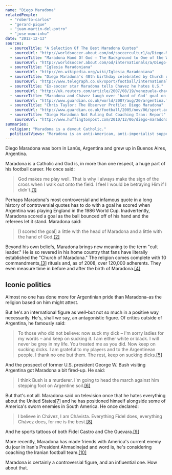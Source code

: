 ```yaml
---
name: "Diego Maradona"
relatedPeople:
  - "roberto-carlos"
  - "gerard-pique"
  - "juan-martin-del-potro"
  - "jose-mourinho"
date: "2012-12-13"
sources:
  - sourceTitle: "A Selection Of The Best Maradona Quotes"
    sourceUrl: "http://worldsoccer.about.com/od/soccercultur1/a/Diego-Maradona-Quotes.htm"
  - sourceTitle: "Maradona Hand Of God – The Background to One of the World's Most Famous Goal"
    sourceUrl: "http://worldsoccer.about.com/od/internationals/a/Diego-Maradonas-Hand-Of-God-Goal.htm"
  - sourceTitle: "Iglesia Maradoniana"
    sourceUrl: "http://en.wikipedia.org/wiki/Iglesia_Maradoniana"
  - sourceTitle: "Diego Maradona's 48th birthday celebrated by Church of Maradona: Football"
    sourceUrl: "http://www.telegraph.co.uk/sport/football/international/3286799/Diego-Maradonas-48th-birthday-celebrated-by-Church-of-Maradona-Football.html"
  - sourceTitle: "Ex-soccer star Maradona tells Chavez he hates U.S."
    sourceUrl: "http://uk.reuters.com/article/2007/08/19/venezuela-chavez-maradona-idUKN1925170620070819"
  - sourceTitle: "Maradona and Chávez laugh over 'hand of God' goal on chat show"
    sourceUrl: "http://www.guardian.co.uk/world/2007/aug/20/argentina.football"
  - sourceTitle: "Chris Taylor: The Observer Profile: Diego Maradona"
    sourceUrl: "http://www.guardian.co.uk/football/2005/nov/06/sport.argentina"
  - sourceTitle: "Diego Maradona Not Ruling Out Coaching Iran: Report"
    sourceUrl: "http://www.huffingtonpost.com/2010/12/06/diego-maradona-iran_n_792540.html"
summaries:
  religion: "Maradona is a devout Catholic."
  politicalViews: "Maradona is an anti-American, anti-imperialist supporter of dictatorial and Marxist regimes."
---
```


Diego Maradona was born in Lanús, Argentina and grew up in Buenos Aires, Argentina.

Maradona is a Catholic and God is, in more than one respect, a huge part of his football career. He once said:

>God makes me play well. That is why I always make the sign of the cross when I walk out onto the field. I feel I would be betraying Him if I didn't.<a class="source-citation" href="#http%3A%2F%2Fworldsoccer.about.com%2Fod%2Fsoccercultur1%2Fa%2FDiego-Maradona-Quotes.htm" title="A Selection Of The Best Maradona Quotes">[1]</a>

Perhaps Maradona's most controversial and infamous quote in a long history of controversial quotes has to do with a goal he scored when Argentina was playing England in the 1986 World Cup. Inadvertently, Maradona scored a goal as the ball bounced off of his hand and the referees let it stand. Maradona said:

>[I scored the goal] a little with the head of Maradona and a little with the hand of God.<a class="source-citation" href="#http%3A%2F%2Fworldsoccer.about.com%2Fod%2Finternationals%2Fa%2FDiego-Maradonas-Hand-Of-God-Goal.htm" title="Maradona Hand Of God – The Background to One of the World&apos;s Most Famous Goal">[2]</a>

Beyond his own beliefs, Maradona brings new meaning to the term "cult leader." He is so revered in his home country that fans have literally established the "Church of Maradona." The religion comes complete with 10 commandments,<a class="source-citation" href="#http%3A%2F%2Fen.wikipedia.org%2Fwiki%2FIglesia_Maradoniana" title="Iglesia Maradoniana">[3]</a> rituals and, as of 2008, over 120,000 adherents. They even measure time in before and after the birth of Maradona.<a class="source-citation" href="#http%3A%2F%2Fwww.telegraph.co.uk%2Fsport%2Ffootball%2Finternational%2F3286799%2FDiego-Maradonas-48th-birthday-celebrated-by-Church-of-Maradona-Football.html" title="Diego Maradona&apos;s 48th birthday celebrated by Church of Maradona: Football">[4]</a>

## Iconic politics

Almost no one has done more for Argentinian pride than Maradona–as the religion based on him might attest.

But he's an international figure as well–but not so much in a positive way necessarily. He's, shall we say, an antagonistic figure. Of critics outside of Argentina, he famously said:

>To those who did not believe: now suck my dick – I'm sorry ladies for my words – and keep on sucking it. I am either white or black. I will never be grey in my life. You treated me as you did. Now keep on sucking dicks. I am grateful to my players and to the Argentinean people. I thank no one but them. The rest, keep on sucking dicks.<a class="source-citation" href="#http%3A%2F%2Fworldsoccer.about.com%2Fod%2Fsoccercultur1%2Fa%2FDiego-Maradona-Quotes.htm" title="A Selection Of The Best Maradona Quotes">[5]</a>

And the prospect of former U.S. president George W. Bush visiting Argentina got Maradona a bit fired-up. He said:

>I think Bush is a murderer. I'm going to head the march against him stepping foot on Argentine soil.<a class="source-citation" href="#http%3A%2F%2Fworldsoccer.about.com%2Fod%2Fsoccercultur1%2Fa%2FDiego-Maradona-Quotes.htm" title="A Selection Of The Best Maradona Quotes">[6]</a>

But that's not all. Maradona said on television once that he hates everything about the United States<a class="source-citation" href="#http%3A%2F%2Fuk.reuters.com%2Farticle%2F2007%2F08%2F19%2Fvenezuela-chavez-maradona-idUKN1925170620070819" title="Ex-soccer star Maradona tells Chavez he hates U.S.">[7]</a> and he has positioned himself alongside some of America's sworn enemies in South America. He once declared:

>I believe in Chávez, I am Chávista. Everything Fidel does, everything Chávez does, for me is the best.<a class="source-citation" href="#http%3A%2F%2Fwww.guardian.co.uk%2Fworld%2F2007%2Faug%2F20%2Fargentina.football" title="Maradona and Chávez laugh over &apos;hand of God&apos; goal on chat show">[8]</a>

And he sports tattoos of both Fidel Castro and Che Guevara.<a class="source-citation" href="#http%3A%2F%2Fwww.guardian.co.uk%2Ffootball%2F2005%2Fnov%2F06%2Fsport.argentina" title="Chris Taylor: The Observer Profile: Diego Maradona">[9]</a>

More recently, Maradona has made friends with America's current enemy du jour in Iran's President Ahmadinejad and word is, he's considering coaching the Iranian football team.<a class="source-citation" href="#http%3A%2F%2Fwww.huffingtonpost.com%2F2010%2F12%2F06%2Fdiego-maradona-iran_n_792540.html" title="Diego Maradona Not Ruling Out Coaching Iran: Report">[10]</a>

Maradona is certainly a controversial figure, and an influential one. How about that.